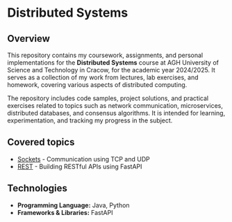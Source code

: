 # Distributed Systems

## Overview

This repository contains my coursework, assignments, and personal implementations for the **Distributed Systems** course at AGH University of Science and Technology in Cracow, for the academic year 2024/2025. It serves as a collection of my work from lectures, lab exercises, and homework, covering various aspects of distributed computing.

The repository includes code samples, project solutions, and practical exercises related to topics such as network communication, microservices, distributed databases, and consensus algorithms. It is intended for learning, experimentation, and tracking my progress in the subject.

## Covered topics

- [Sockets](/Sockets/) - Communication using TCP and UDP
- [REST](/FastAPI/) - Building RESTful APIs using FastAPI


## Technologies

- **Programming Language:** Java, Python
- **Frameworks & Libraries:** FastAPI